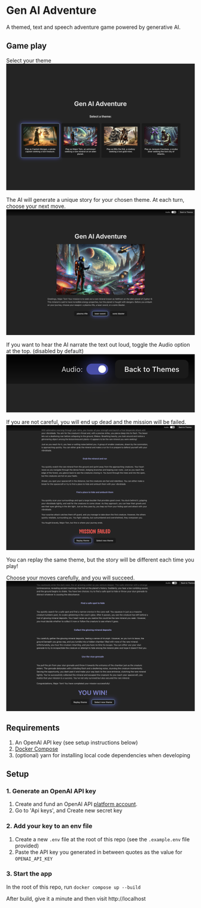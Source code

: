 # Gen AI Adventure

A themed, text and speech adventure game powered by generative AI.

## Game play

Select your theme
![theme selection](/screenshots/theme_selection.png)

The AI will generate a unique story for your chosen theme.
At each turn, choose your next move.
![story begin](/screenshots/story_begin.png)

If you want to hear the AI narrate the text out loud, toggle the Audio option at the top. (disabled by default)
![audio toggle](/screenshots/audio.png)

If you are not careful, you will end up dead and the mission will be failed.
![mission failure](/screenshots/mission_failed.png)

You can replay the same theme, but the story will be different each time you play!

Choose your moves carefully, and you will succeed.
![mission success](/screenshots/mission_success.png)

## Requirements

1. An OpenAI API key (see setup instructions below)
2. [Docker Compose](https://docs.docker.com/compose/install/)
3. (optional) yarn for installing local code dependencies when developing

## Setup

### 1. Generate an OpenAI API key

1. Create and fund an OpenAI API [platform account](https://openai.com/api/).
1. Go to 'Api keys', and Create new secret key

### 2. Add your key to an env file

1. Create a new `.env` file at the root of this repo (see the `.example.env` file provided)
1. Paste the API key you generated in between quotes as the value for `OPENAI_API_KEY`

### 3. Start the app

In the root of this repo, run `docker compose up --build`

After build, give it a minute and then visit http://localhost
